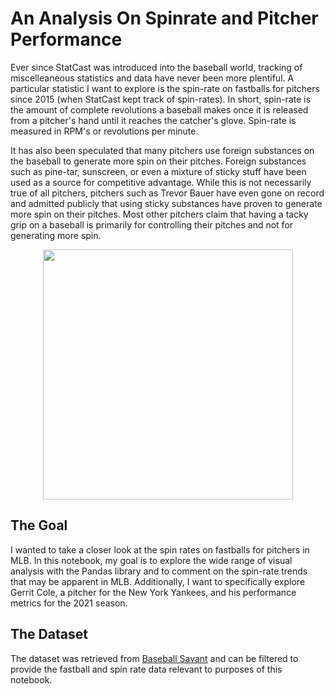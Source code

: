 # An Analysis On Spinrate and Pitcher Performance

Ever since StatCast was introduced into the baseball world, tracking of miscelleaneous statistics and data have never been more plentiful. A particular statistic I want to explore is the spin-rate on fastballs for pitchers since 2015 (when StatCast kept track of spin-rates). In short, spin-rate is the amount of complete revolutions a baseball makes once it is released from a pitcher's hand until it reaches the catcher's glove. Spin-rate is measured in RPM's or revolutions per minute.

It has also been speculated that many pitchers use foreign substances on the baseball to generate more spin on their pitches. Foreign substances such as pine-tar, sunscreen, or even a mixture of sticky stuff have been used as a source for competitive advantage. While this is not necessarily true of all pitchers, pitchers such as Trevor Bauer have even gone on record and admitted publicly that using sticky substances have proven to generate more spin on their pitches. Most other pitchers claim that having a tacky grip on a baseball is primarily for controlling their pitches and not for generating more spin.


<p align="center"> <img src="https://static01.nyt.com/images/2021/06/12/sports/12mlb-balldoctoring-toptest3/merlin_152020689_e3eae897-592c-4833-a1c4-f7b8e79ada6c-facebookJumbo.jpg"  width="400" length = "400" />


## The Goal

I wanted to take a closer look at the spin rates on fastballs for pitchers in MLB. In this notebook, my goal is to explore the wide range of visual analysis with the Pandas library and to comment on the spin-rate trends that may be apparent in MLB. Additionally, I want to specifically explore Gerrit Cole, a pitcher for the New York Yankees, and his performance metrics for the 2021 season. 

## The Dataset

The dataset was retrieved from [Baseball Savant](https://baseballsavant.mlb.com/) and can be filtered to provide the fastball and spin rate data relevant to purposes of this notebook. 
